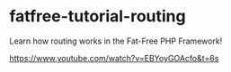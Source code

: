 # fatfree-tutorial-routing

Learn how routing works in the Fat-Free PHP Framework!

https://www.youtube.com/watch?v=EBYoyGOAcfo&t=6s
